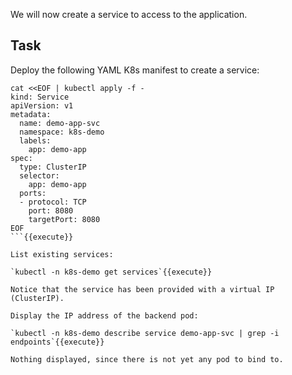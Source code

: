 We will now create a service to access to the application.

## Task

Deploy the following YAML K8s manifest to create a service:

```
cat <<EOF | kubectl apply -f -
kind: Service
apiVersion: v1
metadata:
  name: demo-app-svc
  namespace: k8s-demo
  labels:
    app: demo-app
spec:
  type: ClusterIP
  selector:
    app: demo-app
  ports:
  - protocol: TCP
    port: 8080
    targetPort: 8080
EOF
```{{execute}}

List existing services:

`kubectl -n k8s-demo get services`{{execute}}

Notice that the service has been provided with a virtual IP (ClusterIP).

Display the IP address of the backend pod:

`kubectl -n k8s-demo describe service demo-app-svc | grep -i endpoints`{{execute}}

Nothing displayed, since there is not yet any pod to bind to. 